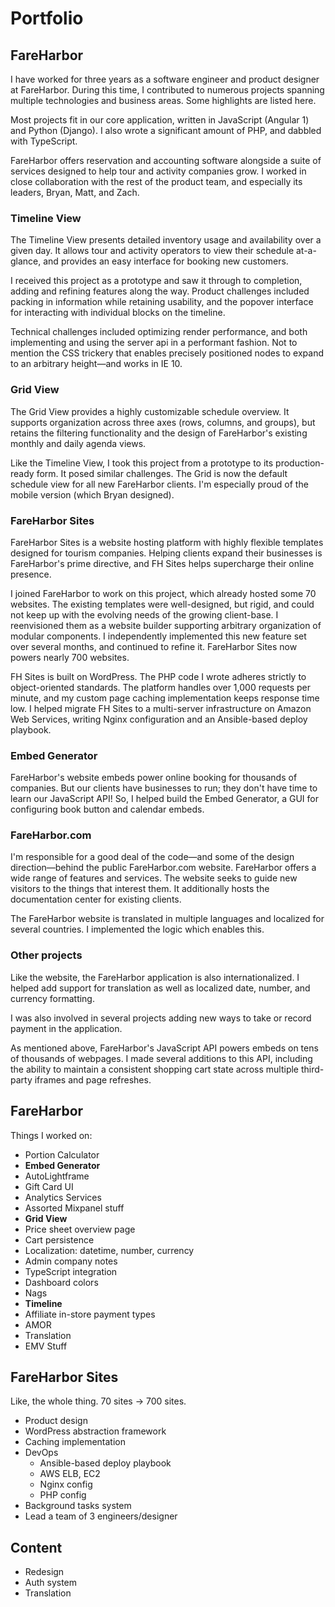 # Portfolio

## FareHarbor

I have worked for three years as a software engineer and product designer at FareHarbor.  During this time, I contributed to numerous projects spanning multiple technologies and business areas.  Some highlights are listed here.

Most projects fit in our core application, written in JavaScript (Angular 1) and Python (Django).  I also wrote a significant amount of PHP, and dabbled with TypeScript.

FareHarbor offers reservation and accounting software alongside a suite of services designed to help tour and activity companies grow.  I worked in close collaboration with the rest of the product team, and especially its leaders, Bryan, Matt, and Zach.

### Timeline View

The Timeline View presents detailed inventory usage and availability over a given day.  It allows tour and activity operators to view their schedule at-a-glance, and provides an easy interface for booking new customers.

I received this project as a prototype and saw it through to completion, adding and refining features along the way.  Product challenges included packing in information while retaining usability, and the popover interface for interacting with individual blocks on the timeline.

Technical challenges included optimizing render performance, and both implementing and using the server api in a performant fashion.  Not to mention the CSS trickery that enables precisely positioned nodes to expand to an arbitrary height—and works in IE 10.

### Grid View

The Grid View provides a highly customizable schedule overview.  It supports organization across three axes (rows, columns, and groups), but retains the filtering functionality and the design of FareHarbor's existing monthly and daily agenda views.

Like the Timeline View, I took this project from a prototype to its production-ready form.   It posed similar challenges.  The Grid is now the default schedule view for all new FareHarbor clients.  I'm especially proud of the mobile version (which Bryan designed).

### FareHarbor Sites

FareHarbor Sites is a website hosting platform with highly flexible templates designed for tourism companies.  Helping clients expand their businesses is FareHarbor's prime directive, and FH Sites helps supercharge their online presence.

I joined FareHarbor to work on this project, which already hosted some 70 websites.  The existing templates were well-designed, but rigid, and could not keep up with the evolving needs of the growing client-base.  I reenvisioned them as a website builder supporting arbitrary organization of modular components.  I independently implemented this new feature set over several months, and continued to refine it.  FareHarbor Sites now powers nearly 700 websites.

FH Sites is built on WordPress.  The PHP code I wrote adheres strictly to object-oriented standards.  The platform handles over 1,000 requests per minute, and my custom page caching implementation keeps response time low.  I helped migrate FH Sites to a multi-server infrastructure on Amazon Web Services, writing Nginx configuration and an Ansible-based deploy playbook.

### Embed Generator

FareHarbor's website embeds power online booking for thousands of companies.  But our clients have businesses to run; they don't have time to learn our JavaScript API!  So, I helped build the Embed Generator, a GUI for configuring book button and calendar embeds.

### FareHarbor.com

I'm responsible for a good deal of the code—and some of the design direction—behind the public FareHarbor.com website.  FareHarbor offers a wide range of features and services.  The website seeks to guide new visitors to the things that interest them.  It additionally hosts the documentation center for existing clients.

The FareHarbor website is translated in multiple languages and localized for several countries.  I implemented the logic which enables this.

### Other projects

Like the website, the FareHarbor application is also internationalized.  I helped add support for translation as well as localized date, number, and currency formatting.

I was also involved in several projects adding new ways to take or record payment in the application.

As mentioned above, FareHarbor's JavaScript API powers embeds on tens of thousands of webpages.  I made several additions to this API, including the ability to maintain a consistent shopping cart state across multiple third-party iframes and page refreshes.

## FareHarbor

Things I worked on:

- Portion Calculator
- **Embed Generator**
- AutoLightframe
- Gift Card UI
- Analytics Services
- Assorted Mixpanel stuff
- **Grid View**
- Price sheet overview page
- Cart persistence
- Localization: datetime, number, currency
- Admin company notes
- TypeScript integration
- Dashboard colors
- Nags
- **Timeline**
- Affiliate in-store payment types
- AMOR
- Translation
- EMV Stuff

## FareHarbor Sites

Like, the whole thing.  70 sites -> 700 sites.

- Product design
- WordPress abstraction framework
- Caching implementation
- DevOps
    - Ansible-based deploy playbook
    - AWS ELB, EC2
    - Nginx config
    - PHP config
- Background tasks system
- Lead a team of 3 engineers/designer

## Content

- Redesign
- Auth system
- Translation
